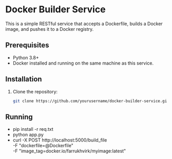 # Docker Builder Service

This is a simple RESTful service that accepts a Dockerfile, builds a Docker image, and pushes it to a Docker registry.

## Prerequisites

- Python 3.8+
- Docker installed and running on the same machine as this service.

## Installation

1. Clone the repository:
   ```bash
   git clone https://github.com/yourusername/docker-builder-service.git

## Running
- pip install -r req.txt
- python app.py
- curl -X POST http://localhost:5000/build_file \
  -F "dockerfile=@Dockerfile" \
  -F "image_tag=docker.io/farrukhvirk/myimage:latest"

